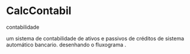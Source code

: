 # CalcContabil
contabilidade


um sistema de contabilidade de ativos e passivos de créditos de sistema automático bancario.
desenhando o fluxograma . 
